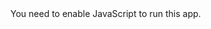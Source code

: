 <!doctype html><html lang="en"><head><meta charset="utf-8"/><link rel="icon" href="/favicon.ico"/><meta name="viewport" content="width=device-width,initial-scale=1"/><meta name="theme-color" content="#000000"/><meta name="description" content="Web site created using create-react-app"/><link rel="apple-touch-icon" href="/logo192.png"/><link rel="manifest" href="/manifest.json"/><title>To Do List</title><script defer="defer" src="/static/js/main.5021acb0.js"></script><link href="/static/css/main.4152c3d3.css" rel="stylesheet"></head><body><noscript>You need to enable JavaScript to run this app.</noscript><div id="root"></div></body></html>